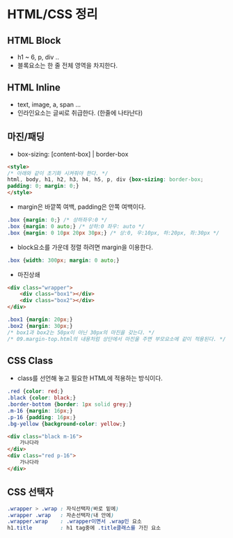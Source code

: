 # HTML/CSS 정리
## HTML Block
- h1 ~ 6, p, div ..
- 블록요소는 한 줄 전체 영역을 차지한다.

## HTML Inline
- text, image, a, span ...
- 인라인요소는 글씨로 취급한다. (한줄에 나타난다)

## 마진/패딩
- box-sizing: [content-box] | border-box
```html
<style>
/* 아래와 같이 초기화 시켜줘야 한다. */
html, body, h1, h2, h3, h4, h5, p, div {box-sizing: border-box;
padding: 0; margin: 0;}
</style>
``` 

- margin은 바깥쪽 여백, padding은 안쪽 여백이다.
```css
.box {margin: 0;} /* 상하좌우:0 */
.box {margin: 0 auto;} /* 상하:0 좌우: auto */
.box {margin: 0 10px 20px 30px;} /* 상:0, 우:10px, 하:20px, 좌:30px */
```

- block요소를 가운데 정렬 하려면 margin을 이용한다.
```css
.box {width: 300px; margin: 0 auto;}
```

- 마진상쇄
```html
<div class="wrapper">
	<div class="box1"></div>
	<div class="box2"></div>
</div>
```
```css
.box1 {margin: 20px;}
.box2 {margin: 30px;}
/* box1과 box2는 50px이 아닌 30px의 마진을 갖는다. */
/* 09.margin-top.html의 내용처럼 상단에서 마진울 주면 부모요소에 같이 적용된다. */
```

## CSS Class
- class를 선언해 놓고 필요한 HTML에 적용하는 방식이다.
```css
.red {color: red;}
.black {color: black;}
.border-bottom {border: 1px solid grey;}
.m-16 {margin: 16px;}
.p-16 {padding: 16px;}
.bg-yellow {background-color: yellow;}
```
```html
<div class="black m-16">
	가나다라
</div>
<div class="red p-16">
	가나다라
</div>
```

## CSS 선택자
```css
.wrapper > .wrap : 자식선택자(바로 밑에)
.wrapper .wrap   : 자손선택자(내 안에)
.wrapper.wrap    : .wrapper이면서 .wrap인 요소
h1.title         : h1 tag중에 .title클래스를 가진 요소
```